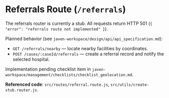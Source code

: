 # Referrals Route (`/referrals`)

The referrals router is currently a stub. All requests return HTTP 501 (`{ "error": "referrals route not implemented" }`).

Planned behavior (see `javen-workspace/design/api/api_specification.md`):
- `GET /referrals/nearby` — locate nearby facilities by coordinates.
- `POST /cases/:caseId/referrals` — create a referral record and notify the selected hospital.

Implementation pending checklist item in `javen-workspace/management/checklists/checklist_geolocation.md`.

**Referenced code**: `src/routes/referral.route.js`, `src/utils/create-stub.router.js`.
